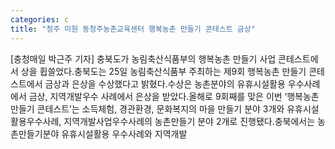 ```yaml
---
categories: c
title: "청주 미원 동청주농촌교육센터 행복농촌 만들기 콘테스트 금상"
---
```

[충청매일 박근주 기자] 충북도가 농림축산식품부의 행복농촌 만들기 사업 콘테스트에서 상을 휩쓸었다.충북도는 25일 농림축산식품부 주최하는 제9회 행복농촌 만들기 콘테스트에서 금상과 은상을 수상했다고 밝혔다.수상은 농촌분야의 유휴시설활용 우수사례에서 금상, 지역개발우수 사례에서 은상을 받았다.올해로 9회째를 맞은 이번 ‘행복농촌 만들기 콘테스트’는 소득체험, 경관환경, 문화복지의 마을 만들기 분야 3개와 유휴시설활용우수사례, 지역개발사업우수사례의 농촌만들기 분야 2개로 진행됐다.충북에서는 농촌만들기분야 유휴시설활용 우수사례와 지역개발